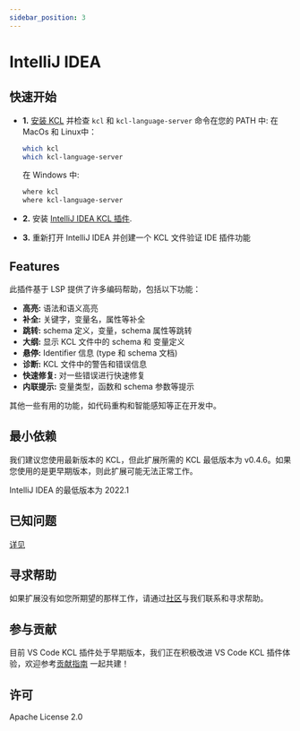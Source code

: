 ```yaml
---
sidebar_position: 3
---
```


# IntelliJ IDEA

## 快速开始

- **1.** [安装 KCL](https://kcl-lang.io/docs/user_docs/getting-started/install) 并检查 `kcl` 和 `kcl-language-server` 命令在您的 PATH 中:
  在 MacOs 和 Linux中：

  ```bash
  which kcl
  which kcl-language-server
  ```

  在 Windows 中:

  ```bash
  where kcl
  where kcl-language-server
  ```

- **2.** 安装 [IntelliJ IDEA KCL 插件](https://plugins.jetbrains.com/plugin/23378-kcl).
- **3.** 重新打开 IntelliJ IDEA 并创建一个 KCL 文件验证 IDE 插件功能

## Features

此插件基于 LSP 提供了许多编码帮助，包括以下功能：

- **高亮:** 语法和语义高亮
- **补全:** 关键字，变量名，属性等补全
- **跳转:** schema 定义，变量，schema 属性等跳转
- **大纲:** 显示 KCL 文件中的 schema 和 变量定义
- **悬停:** Identifier 信息 (type 和 schema 文档)
- **诊断:** KCL 文件中的警告和错误信息
- **快速修复:** 对一些错误进行快速修复
- **内联提示:** 变量类型，函数和 schema 参数等提示

其他一些有用的功能，如代码重构和智能感知等正在开发中。

## 最小依赖

我们建议您使用最新版本的 KCL，但此扩展所需的 KCL 最低版本为 v0.4.6。如果您使用的是更早期版本，则此扩展可能无法正常工作。

IntelliJ IDEA 的最低版本为 2022.1

## 已知问题

[详见](https://github.com/kcl-lang/kcl/issues)

## 寻求帮助

如果扩展没有如您所期望的那样工作，请通过[社区](https://kcl-lang.io/docs/community/intro/support)与我们联系和寻求帮助。

## 参与贡献

目前 VS Code KCL 插件处于早期版本，我们正在积极改进 VS Code KCL 插件体验，欢迎参考[贡献指南](https://kcl-lang.io/docs/community/contribute) 一起共建！

## 许可

Apache License 2.0
